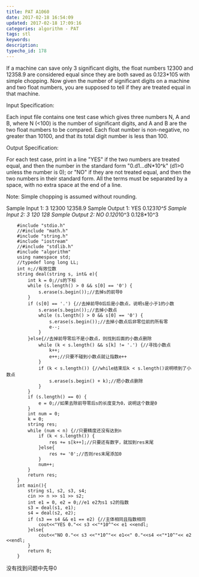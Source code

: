 ```yaml
---
title: PAT A1060
date: 2017-02-18 16:54:09
updated: 2017-02-18 17:09:16
categories: algorithm - PAT
tags: stl
keywords:
description:
typecho_id: 178
---
```


If a machine can save only 3 significant digits, the float numbers 12300 and 12358.9 are considered equal since they are both saved as 0.123*105 with simple chopping. Now given the number of significant digits on a machine and two float numbers, you are supposed to tell if they are treated equal in that machine.

Input Specification:

Each input file contains one test case which gives three numbers N, A and B, where N (<100) is the number of significant digits, and A and B are the two float numbers to be compared. Each float number is non-negative, no greater than 10100, and that its total digit number is less than 100.

Output Specification:

For each test case, print in a line "YES" if the two numbers are treated equal, and then the number in the standard form "0.d1...dN*10^k" (d1>0 unless the number is 0); or "NO" if they are not treated equal, and then the two numbers in their standard form. All the terms must be separated by a space, with no extra space at the end of a line.

Note: Simple chopping is assumed without rounding.

Sample Input 1:
3 12300 12358.9
Sample Output 1:
YES 0.123*10^5
Sample Input 2:
3 120 128
Sample Output 2:
NO 0.120*10^3 0.128*10^3

```
    #include "stdio.h"
    //#include "math.h"
    #include "string.h"
    #include "iostream"
    //#include "stdlib.h"
    #include "algorithm"
    using namespace std;
    //typedef long long LL;
    int n;//有效位数
    string deal(string s, int& e){
        int k = 0;//s的下标
        while (s.length() > 0 && s[0] == '0') {
            s.erase(s.begin());//去掉s的前导0
        }
        if (s[0] == '.') {//去掉前导0后后是小数点，说明s是小于1的小数
            s.erase(s.begin());//去掉小数点
            while (s.length() > 0 && s[0] == '0') {
                s.erase(s.begin());//去掉小数点后非零位前的所有零
                e--;
            }
        }else{//去掉前导零后不是小数点，则找到后面的小数点删除
            while (k < s.length() && s[k] != '.') {//寻找小数点
                k++;
                e++;//只要不碰到小数点就让指数e++
            }
            if (k < s.length()) {//while结束后k < s.length()说明喷到了小数点
                s.erase(s.begin() + k);//把小数点删除
            }
        }
        if (s.length() == 0) {
            e = 0;//如果去除前导零后s的长度变为0，说明这个数是0
        }
        int num = 0;
        k = 0;
        string res;
        while (num < n) {//只要精度还没有达到n
            if (k < s.length()) {
                res += s[k++];//只要还有数字，就加到res末尾
            }else{
                res += '0';//否则res末尾添加0
            }
            num++;
        }
        return res;
    }
    int main(){
        string s1, s2, s3, s4;
        cin >> n >> s1 >> s2;
        int e1 = 0, e2 = 0;//e1 e2为s1 s2的指数
        s3 = deal(s1, e1);
        s4 = deal(s2, e2);
        if (s3 == s4 && e1 == e2) {//主体相同且指数相同
            cout<<"YES 0."<< s3 <<"*10^"<< e1 <<endl;
        }else{
            cout<<"NO 0."<< s3 <<"*10^"<< e1<<" 0."<<s4 <<"*10^"<< e2 <<endl;
        }
        return 0;
    }
```

没有找到问题中先导0